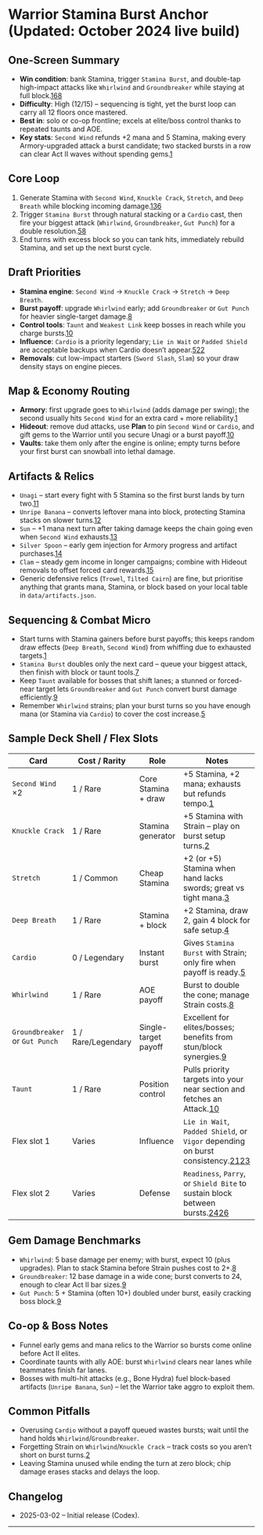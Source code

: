 # Warrior Stamina Burst Anchor (Updated: October 2024 live build)

## One-Screen Summary
- **Win condition**: bank Stamina, trigger `Stamina Burst`, and double-tap high-impact attacks like `Whirlwind` and `Groundbreaker` while staying at full block.[1][2][6][7][8][9]
- **Difficulty**: High (12/15) – sequencing is tight, yet the burst loop can carry all 12 floors once mastered.
- **Best in**: solo or co-op frontline; excels at elite/boss control thanks to repeated taunts and AOE.
- **Key stats**: `Second Wind` refunds +2 mana and 5 Stamina, making every Armory-upgraded attack a burst candidate; two stacked bursts in a row can clear Act II waves without spending gems.[1][7]

## Core Loop
1. Generate Stamina with `Second Wind`, `Knuckle Crack`, `Stretch`, and `Deep Breath` while blocking incoming damage.[1][2][3][4][6]
2. Trigger `Stamina Burst` through natural stacking or a `Cardio` cast, then fire your biggest attack (`Whirlwind`, `Groundbreaker`, `Gut Punch`) for a double resolution.[5][7][8][9]
3. End turns with excess block so you can tank hits, immediately rebuild Stamina, and set up the next burst cycle.

## Draft Priorities
- **Stamina engine**: `Second Wind` → `Knuckle Crack` → `Stretch` → `Deep Breath`.
- **Burst payoff**: upgrade `Whirlwind` early; add `Groundbreaker` or `Gut Punch` for heavier single-target damage.[8][9]
- **Control tools**: `Taunt` and `Weakest Link` keep bosses in reach while you charge bursts.[10][3]
- **Influence**: `Cardio` is a priority legendary; `Lie in Wait` or `Padded Shield` are acceptable backups when Cardio doesn’t appear.[5][21][22]
- **Removals**: cut low-impact starters (`Sword Slash`, `Slam`) so your draw density stays on engine pieces.

## Map & Economy Routing
- **Armory**: first upgrade goes to `Whirlwind` (adds damage per swing); the second usually hits `Second Wind` for an extra card + more reliability.[1][8]
- **Hideout**: remove dud attacks, use **Plan** to pin `Second Wind` or `Cardio`, and gift gems to the Warrior until you secure Unagi or a burst payoff.[10][11]
- **Vaults**: take them only after the engine is online; empty turns before your first burst can snowball into lethal damage.

## Artifacts & Relics
- `Unagi` – start every fight with 5 Stamina so the first burst lands by turn two.[11]
- `Unripe Banana` – converts leftover mana into block, protecting Stamina stacks on slower turns.[12]
- `Sun` – +1 mana next turn after taking damage keeps the chain going even when `Second Wind` exhausts.[13]
- `Silver Spoon` – early gem injection for Armory progress and artifact purchases.[14]
- `Clam` – steady gem income in longer campaigns; combine with Hideout removals to offset forced card rewards.[15]
- Generic defensive relics (`Trowel`, `Tilted Cairn`) are fine, but prioritise anything that grants mana, Stamina, or block based on your local table in `data/artifacts.json`.

## Sequencing & Combat Micro
- Start turns with Stamina gainers before burst payoffs; this keeps random draw effects (`Deep Breath`, `Second Wind`) from whiffing due to exhausted targets.[1][4]
- `Stamina Burst` doubles only the next card – queue your biggest attack, then finish with block or taunt tools.[7]
- Keep `Taunt` available for bosses that shift lanes; a stunned or forced-near target lets `Groundbreaker` and `Gut Punch` convert burst damage efficiently.[9][10]
- Remember `Whirlwind` strains; plan your burst turns so you have enough mana (or Stamina via `Cardio`) to cover the cost increase.[5][8]

## Sample Deck Shell / Flex Slots
| Card | Cost / Rarity | Role | Notes |
| --- | --- | --- | --- |
| `Second Wind` ×2 | 1 / Rare | Core Stamina + draw | +5 Stamina, +2 mana; exhausts but refunds tempo.[1] |
| `Knuckle Crack` | 1 / Rare | Stamina generator | +5 Stamina with Strain – play on burst setup turns.[2]
| `Stretch` | 1 / Common | Cheap Stamina | +2 (or +5) Stamina when hand lacks swords; great vs tight mana.[3] |
| `Deep Breath` | 1 / Rare | Stamina + block | +2 Stamina, draw 2, gain 4 block for safe setup.[4] |
| `Cardio` | 0 / Legendary | Instant burst | Gives `Stamina Burst` with Strain; only fire when payoff is ready.[5][7] |
| `Whirlwind` | 1 / Rare | AOE payoff | Burst to double the cone; manage Strain costs.[8] |
| `Groundbreaker` or `Gut Punch` | 1 / Rare/Legendary | Single-target payoff | Excellent for elites/bosses; benefits from stun/block synergies.[9] |
| `Taunt` | 1 / Rare | Position control | Pulls priority targets into your near section and fetches an Attack.[10] |
| Flex slot 1 | Varies | Influence | `Lie in Wait`, `Padded Shield`, or `Vigor` depending on burst consistency.[21][22][23] |
| Flex slot 2 | Varies | Defense | `Readiness`, `Parry`, or `Shield Bite` to sustain block between bursts.[24][25][26] |

## Gem Damage Benchmarks
- `Whirlwind`: 5 base damage per enemy; with burst, expect 10 (plus upgrades). Plan to stack Stamina before Strain pushes cost to 2+.[8]
- `Groundbreaker`: 12 base damage in a wide cone; burst converts to 24, enough to clear Act II bar sizes.[9]
- `Gut Punch`: 5 + Stamina (often 10+) doubled under burst, easily cracking boss block.[9]

## Co-op & Boss Notes
- Funnel early gems and mana relics to the Warrior so bursts come online before Act II elites.
- Coordinate taunts with ally AOE: burst `Whirlwind` clears near lanes while teammates finish far lanes.
- Bosses with multi-hit attacks (e.g., Bone Hydra) fuel block-based artifacts (`Unripe Banana`, `Sun`) – let the Warrior take aggro to exploit them.

## Common Pitfalls
- Overusing `Cardio` without a payoff queued wastes bursts; wait until the hand holds `Whirlwind`/`Groundbreaker`.
- Forgetting Strain on `Whirlwind`/`Knuckle Crack` – track costs so you aren’t short on burst turns.[2][8]
- Leaving Stamina unused while ending the turn at zero block; chip damage erases stacks and delays the loop.

## Changelog
- 2025-03-02 – Initial release (Codex).

---

[1]: https://hellcard.fandom.com/wiki/Second_Wind "Second Wind | Hellcard Wiki"
[2]: https://hellcard.fandom.com/wiki/Knuckle_Crack "Knuckle Crack | Hellcard Wiki"
[3]: https://hellcard.fandom.com/wiki/Stretch "Stretch | Hellcard Wiki"
[4]: https://hellcard.fandom.com/wiki/Deep_Breath "Deep Breath | Hellcard Wiki"
[5]: https://hellcard.fandom.com/wiki/Cardio "Cardio | Hellcard Wiki"
[6]: https://hellcard.fandom.com/wiki/Effects#Stamina "Stamina | Hellcard Wiki"
[7]: https://hellcard.fandom.com/wiki/Effects#Stamina_Burst "Stamina Burst | Hellcard Wiki"
[8]: https://hellcard.fandom.com/wiki/Whirlwind "Whirlwind | Hellcard Wiki"
[9]: https://hellcard.fandom.com/wiki/Groundbreaker "Groundbreaker | Hellcard Wiki"
[10]: https://hellcard.fandom.com/wiki/Taunt "Taunt | Hellcard Wiki"
[11]: https://hellcard.fandom.com/wiki/Unagi "Unagi | Hellcard Wiki"
[12]: https://hellcard.fandom.com/wiki/Unripe_Banana "Unripe Banana | Hellcard Wiki"
[13]: https://hellcard.fandom.com/wiki/Sun "Sun | Hellcard Wiki"
[14]: https://hellcard.fandom.com/wiki/Silver_Spoon "Silver Spoon | Hellcard Wiki"
[15]: https://hellcard.fandom.com/wiki/Clam "Clam | Hellcard Wiki"
[21]: https://hellcard.fandom.com/wiki/Lie_in_Wait "Lie in Wait | Hellcard Wiki"
[22]: https://hellcard.fandom.com/wiki/Padded_Shield "Padded Shield | Hellcard Wiki"
[23]: https://hellcard.fandom.com/wiki/Vigor "Vigor | Hellcard Wiki"
[24]: https://hellcard.fandom.com/wiki/Readiness "Readiness | Hellcard Wiki"
[25]: https://hellcard.fandom.com/wiki/Parry "Parry | Hellcard Wiki"
[26]: https://hellcard.fandom.com/wiki/Shield_Bite "Shield Bite | Hellcard Wiki"
